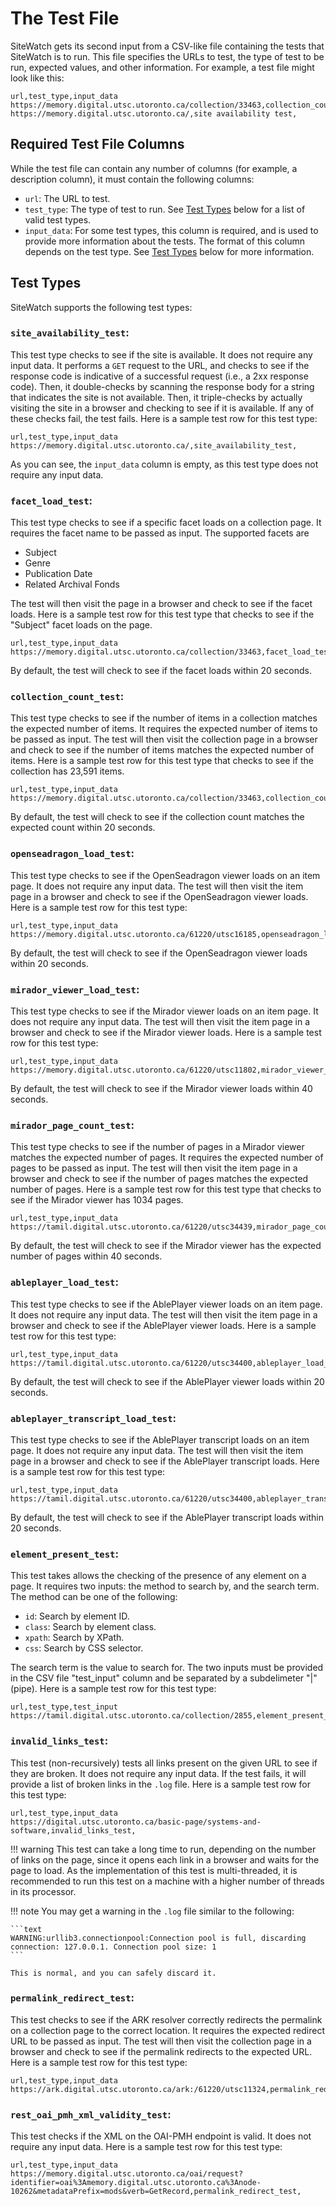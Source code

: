 # The Test File
SiteWatch gets its second input from a CSV-like file containing the tests that SiteWatch is to run. This file specifies the URLs to test, the type of test to be run, expected values, and other information. For example, a test file might look like this:
```csv
url,test_type,input_data
https://memory.digital.utsc.utoronto.ca/collection/33463,collection_count_test,23591
https://memory.digital.utsc.utoronto.ca/,site availability test,
```

## Required Test File Columns
While the test file can contain any number of columns (for example, a description column), it must contain the following columns:

* `url`: The URL to test.
* `test_type`: The type of test to run. See [Test Types](#test-types) below for a list of valid test types.
* `input_data`: For some test types, this column is required, and is used to provide more information about the tests. The format of this column depends on the test type. See [Test Types](#test-types) below for more information.

## Test Types
SiteWatch supports the following test types:

### `site_availability_test`:
This test type checks to see if the site is available. It does not require any input data. It performs a `GET` request to the URL, and checks to see if the response code is indicative of a successful request (i.e., a 2xx response code). Then, it double-checks by scanning the response body for a string that indicates the site is not available. Then, it triple-checks by actually visiting the site in a browser and checking to see if it is available. If any of these checks fail, the test fails. Here is a sample test row for this test type:
```csv
url,test_type,input_data
https://memory.digital.utsc.utoronto.ca/,site_availability_test,
```
As you can see, the `input_data` column is empty, as this test type does not require any input data.

### `facet_load_test`:
This test type checks to see if a specific facet loads on a collection page. It requires the facet name to be passed as input. The supported facets are

* Subject
* Genre
* Publication Date
* Related Archival Fonds

The test will then visit the page in a browser and check to see if the facet loads. Here is a sample test row for this test type that checks to see if the "Subject" facet loads on the page.
```csv
url,test_type,input_data
https://memory.digital.utsc.utoronto.ca/collection/33463,facet_load_test,Subject
```
By default, the test will check to see if the facet loads within 20 seconds.


### `collection_count_test`:
This test type checks to see if the number of items in a collection matches the expected number of items. It requires the expected number of items to be passed as input. The test will then visit the collection page in a browser and check to see if the number of items matches the expected number of items. Here is a sample test row for this test type that checks to see if the collection has 23,591 items.
```csv
url,test_type,input_data
https://memory.digital.utsc.utoronto.ca/collection/33463,collection_count_test,23591
```
By default, the test will check to see if the collection count matches the expected count within 20 seconds.

### `openseadragon_load_test`:
This test type checks to see if the OpenSeadragon viewer loads on an item page. It does not require any input data. The test will then visit the item page in a browser and check to see if the OpenSeadragon viewer loads. Here is a sample test row for this test type:
```csv
url,test_type,input_data
https://memory.digital.utsc.utoronto.ca/61220/utsc16185,openseadragon_load_test,
```
By default, the test will check to see if the OpenSeadragon viewer loads within 20 seconds.

### `mirador_viewer_load_test`:
This test type checks to see if the Mirador viewer loads on an item page. It does not require any input data. The test will then visit the item page in a browser and check to see if the Mirador viewer loads. Here is a sample test row for this test type:
```csv
url,test_type,input_data
https://memory.digital.utsc.utoronto.ca/61220/utsc11802,mirador_viewer_load_test,4
```
By default, the test will check to see if the Mirador viewer loads within 40 seconds.

### `mirador_page_count_test`:
This test type checks to see if the number of pages in a Mirador viewer matches the expected number of pages. It requires the expected number of pages to be passed as input. The test will then visit the item page in a browser and check to see if the number of pages matches the expected number of pages. Here is a sample test row for this test type that checks to see if the Mirador viewer has 1034 pages.
```csv
url,test_type,input_data
https://tamil.digital.utsc.utoronto.ca/61220/utsc34439,mirador_page_count_test,1034
```
By default, the test will check to see if the Mirador viewer has the expected number of pages within 40 seconds.

### `ableplayer_load_test`:
This test type checks to see if the AblePlayer viewer loads on an item page. It does not require any input data. The test will then visit the item page in a browser and check to see if the AblePlayer viewer loads. Here is a sample test row for this test type:
```csv
url,test_type,input_data
https://tamil.digital.utsc.utoronto.ca/61220/utsc34400,ableplayer_load_test,
```
By default, the test will check to see if the AblePlayer viewer loads within 20 seconds.

### `ableplayer_transcript_load_test`:
This test type checks to see if the AblePlayer transcript loads on an item page. It does not require any input data. The test will then visit the item page in a browser and check to see if the AblePlayer transcript loads. Here is a sample test row for this test type:
```csv
url,test_type,input_data
https://tamil.digital.utsc.utoronto.ca/61220/utsc34400,ableplayer_transcript_load_test,
```
By default, the test will check to see if the AblePlayer transcript loads within 20 seconds.

### `element_present_test`:
This test takes allows the checking of the presence of any element on a page. It requires two inputs: the method to search by, and the search term. The method can be one of the following:

* `id`: Search by element ID.
* `class`: Search by element class.
* `xpath`: Search by XPath.
* `css`: Search by CSS selector.

The search term is the value to search for. The two inputs must be provided in the CSV file "test_input" column and be separated by a subdelimeter "|" (pipe). Here is a sample test row for this test type:
```csv
url,test_type,test_input
https://tamil.digital.utsc.utoronto.ca/collection/2855,element_present_test,xpath|/html/body/div/div[2]/div/div[2]/div/div/div/div/div/div[2]/div/aside/div[3]/h2
```

### `invalid_links_test`:
This test (non-recursively) tests all links present on the given URL to see if they are broken. It does not require any input data. If the test fails, it will provide a list of broken links in the `.log` file. Here is a sample test row for this test type:
```csv
url,test_type,input_data
https://digital.utsc.utoronto.ca/basic-page/systems-and-software,invalid_links_test,
```
!!! warning
    This test can take a long time to run, depending on the number of links on the page, since it opens each link in a browser and waits for the page to load. As the implementation of this test is multi-threaded, it is recommended to run this test on a machine with a higher number of threads in its processor.

!!! note
    You may get a warning in the `.log` file similar to the following:

    ```text
    WARNING:urllib3.connectionpool:Connection pool is full, discarding connection: 127.0.0.1. Connection pool size: 1
    ```

    This is normal, and you can safely discard it.

### `permalink_redirect_test`:
This test checks to see if the ARK resolver correctly redirects the permalink on a collection page to the correct location. It requires the expected redirect URL to be passed as input. The test will then visit the collection page in a browser and check to see if the permalink redirects to the expected URL. Here is a sample test row for this test type:
```csv
url,test_type,input_data
https://ark.digital.utsc.utoronto.ca/ark:/61220/utsc11324,permalink_redirect_test,https://tamil.digital.utsc.utoronto.ca/61220/utsc11324
```

### `rest_oai_pmh_xml_validity_test`:
This test checks if the XML on the OAI-PMH endpoint is valid. It does not require any input data. Here is a sample test row for this test type:
```csv
url,test_type,input_data
https://memory.digital.utsc.utoronto.ca/oai/request?identifier=oai%3Amemory.digital.utsc.utoronto.ca%3Anode-10262&metadataPrefix=mods&verb=GetRecord,permalink_redirect_test,
```